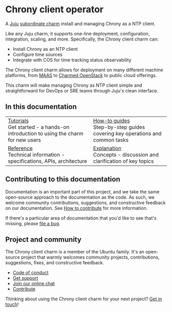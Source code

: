 # Chrony client operator

A [Juju](https://juju.is/) [subordinate charm](https://documentation.ubuntu.com/juju/latest/reference/charm/#subordinate)
install and managing Chrony as a NTP client. 

Like any Juju charm, it supports one-line deployment, configuration,
integration, scaling, and more. Specifically, the Chrony client charm
can:

* Install Chrony as an NTP client
* Configure time sources
* Integrate with COS for time tracking status observability

The Chrony client charm allows for deployment on many different machine
platforms, from [MAAS](https://maas.io/) to [Charmed OpenStack](https://ubuntu.com/openstack)
to public cloud offerings.

This charm will make managing Chrony as NTP client simple and 
straightforward for DevOps or SRE teams through Juju's clean interface. 

## In this documentation

|                                                                                                               |                                                                                              |
|---------------------------------------------------------------------------------------------------------------|----------------------------------------------------------------------------------------------|
| [Tutorials](./tutorial.md)</br>  Get started - a hands-on introduction to using the charm for new users </br> | [How-to guides](./how-to) </br> Step-by-step guides covering key operations and common tasks |
| [Reference](./reference) </br> Technical information - specifications, APIs, architecture                     | [Explanation](./explanation) </br> Concepts - discussion and clarification of key topics     |

## Contributing to this documentation

Documentation is an important part of this project, and we take the same open-source approach
to the documentation as the code. As such, we welcome community contributions, suggestions, and
constructive feedback on our documentation.
See [How to contribute](./how-to/contribute.md) for more information.


If there's a particular area of documentation that you'd like to see that's missing, please 
[file a bug](https://github.com/canonical/chrony-client-operator/issues).

## Project and community

The Chrony client charm is a member of the Ubuntu family. It's an open-source project that warmly welcomes community 
projects, contributions, suggestions, fixes, and constructive feedback.

- [Code of conduct](https://ubuntu.com/community/code-of-conduct)
- [Get support](https://discourse.charmhub.io/)
- [Join our online chat](https://matrix.to/#/#charmhub-charmdev:ubuntu.com)
- [Contribute](https://github.com/canonical/chrony-client-operator/blob/main/CONTRIBUTING.md)

Thinking about using the Chrony client charm for your next project? 
[Get in touch](https://matrix.to/#/#charmhub-charmdev:ubuntu.com)!
